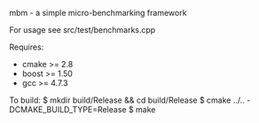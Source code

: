 mbm - a simple micro-benchmarking framework

For usage see src/test/benchmarks.cpp

Requires:
* cmake >= 2.8 
* boost >= 1.50
* gcc >= 4.7.3

To build:
   $ mkdir build/Release && cd build/Release
   $ cmake ../.. -DCMAKE_BUILD_TYPE=Release
   $ make
 
